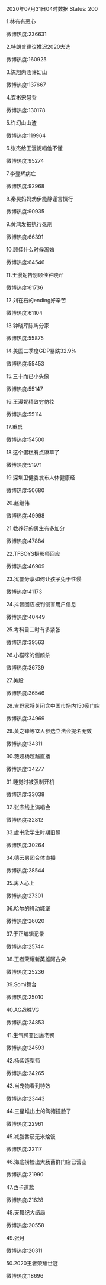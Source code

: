 2020年07月31日04时数据
Status: 200

1.林有有恶心

微博热度:236631

2.特朗普建议推迟2020大选

微博热度:160925

3.陈旭内涵许幻山

微博热度:137667

4.玄彬宋慧乔

微博热度:130178

5.许幻山山渣

微博热度:119964

6.张杰给王漫妮唱他不懂

微博热度:95274

7.李登辉病亡

微博热度:92968

8.秦昊妈妈劝伊能静谨言慎行

微博热度:90935

9.黄鸿发被执行死刑

微博热度:66391

10.顾佳什么时候离婚

微博热度:64546

11.王漫妮告别顾佳钟晓芹

微博热度:61736

12.刘在石的ending好辛苦

微博热度:61104

13.钟晓芹陈屿分家

微博热度:55875

14.美国二季度GDP暴跌32.9%

微博热度:55453

15.三十而已小头像

微博热度:55147

16.王漫妮精致穷仿妆

微博热度:55114

17.重启

微博热度:54500

18.这个蛋糕有点潦草了

微博热度:51971

19.深圳卫健委发布人体健康经

微博热度:50680

20.赵继伟

微博热度:49998

21.教养好的男生有多加分

微博热度:47884

22.TFBOYS摄影师回应

微博热度:46909

23.狱警分享如何让孩子免于性侵

微博热度:41173

24.抖音回应被判侵害用户信息

微博热度:40449

25.考科目二时有多紧张

微博热度:39563

26.小猫咪的侧颜杀

微博热度:36739

27.美股

微博热度:36546

28.吉野家将关闭含中国市场内150家门店

微博热度:34969

29.黄之锋等12人参选立法会提名无效

微博热度:34311

30.薇娅杨超越直播

微博热度:34277

31.睡觉时被强制开机

微博热度:33038

32.张杰线上演唱会

微博热度:32812

33.虞书欣学生时期旧照

微博热度:30264

34.德云男团合体直播

微博热度:28544

35.离人心上

微博热度:27301

36.哈尔的移动城堡

微博热度:26020

37.于正编辑记录

微博热度:25744

38.王者荣耀新英雄阿古朵

微博热度:25236

39.Somi舞台

微博热度:25010

40.AG战胜VG

微博热度:24853

41.生气鸭变回唐老鸭

微博热度:24593

42.杨紫造型师

微博热度:24265

43.当宠物看到特效

微博热度:23443

44.三星堆出土的陶猪撞脸了

微博热度:22961

45.减脂番茄无米烩饭

微博热度:22117

46.海底捞检出大肠菌群门店已营业

微博热度:21990

47.西卡道歉

微博热度:21628

48.天舞纪大结局

微博热度:20558

49.张月

微博热度:20311

50.2020王者荣耀世冠

微博热度:18696

